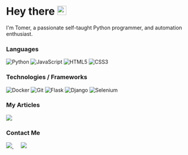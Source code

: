 <p></p>
<h1>Hey there <img src="https://media.giphy.com/media/hvRJCLFzcasrR4ia7z/giphy.gif" width="25px" /></h1>
<p>
I'm Tomer, a passionate self-taught Python programmer, and automation enthusiast.
</p>


### Languages

![Python](https://img.shields.io/badge/-Python-grey?style=flat-square&logo=Python&logoColor=5eb7ff) 
![JavaScript](https://img.shields.io/badge/-JavaScript-grey?style=flat-square&logo=javascript) 
![HTML5](https://img.shields.io/badge/-HTML5-E34F26?style=flat-square&logo=html5&color=grey)
![CSS3](https://img.shields.io/badge/-CSS3-1572B6?style=flat-square&logo=css3&color=grey) 


### Technologies / Frameworks
![Docker](https://img.shields.io/badge/-Docker-000?&logo=Docker&color=grey)
![Git](https://img.shields.io/badge/-Git-black?style=flat-square&logo=git&color=grey)
![Flask](https://img.shields.io/badge/-Flask-black?style=flat-square&logo=Flask&color=grey)
![Django](https://img.shields.io/badge/-Django-black?style=flat-square&logo=Django&color=grey)
![Selenium](https://img.shields.io/badge/-Selenium-black?style=flat-square&logo=Selenium&color=grey)

### My Articles
<p>
<a target="_blank" href="https://medium.com/analytics-vidhya/exploring-the-api-of-a-website-8579b04df28f"><img src="https://img.shields.io/badge/Medium%20-%231572B6.svg?&style=for-the-badge&logo=medium&logoColor=white" /></a>
</p>

### Contact Me
<p>
    <a target="_blank" href="https://www.linkedin.com/in/tomerch/">
        <img src="https://img.shields.io/badge/linkedin-%230077B5.svg?&style=for-the-badge&logo=linkedin&logoColor=white" />
    </a>
    &nbsp;&nbsp;&nbsp;&nbsp;
    <a href="mailto:chaim.tomer@gmail.com?subject=Hello%20Ileri,%20From%20Github"> <img src="https://img.shields.io/badge/gmail-%23D14836.svg?&style=for-the-badge&logo=gmail&logoColor=white" /></a>&nbsp;&nbsp;&nbsp;&nbsp;
</p>

